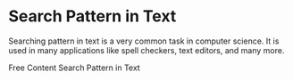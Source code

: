 # Search Pattern in Text

Searching pattern in text is a very common task in computer science. It is used in many applications like spell checkers, text editors, and many more.

<ResourceGroupTitle>Free Content</ResourceGroupTitle>
<BadgeLink colorScheme='red' badgeText='Watch' href='https://www.coursera.org/learn/data-structures/lecture/tAfHI/search-pattern-in-text'>Search Pattern in Text</BadgeLink>
